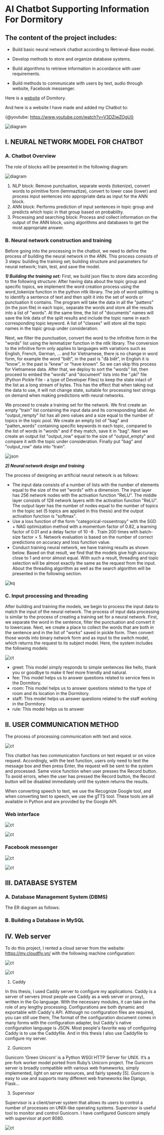 # AI Chatbot Supporting Information For Dormitory

## The content of the project includes:
-	Build basic neural network chatbot according to Retrieval-Base model.

-	Develop methods to store and organize database systems.

-	Build algorithms to retrieve information in accordance with user requirements.

-	Build methods to communicate with users by text, audio through website, Facebook messenger.

Here is a [website](http://www.ktxbk.vn/) of Domitory.

And here is a website I have made and added my Chatbot to: 

{@youtube: https://www.youtube.com/watch?v=V3DZiwZOgUI}


![diagram](images/15.png)


## I.	NEURAL NETWORK MODEL FOR CHATBOT
### A.	Chatbot Overview
The role of blocks will be presented in the following diagram:

![diagram](images/1.png)

1. NLP block: Remove punctuation, separate words (tokenize), convert words to primitive form (lemmaztize), convert to lower case (lower) and process input sentences into appropriate data as input for the ANN block.
2. ANN block: Performs prediction of input sentences in topic group and predicts which topic in that group based on probability.
3. Processing and searching block: Process and collect information on the output of the ANN block, using algorithms and databases to get the most appropriate answer.
### B.	Neural network construction and training
Before going into the processing in the chatbot, we need to define the process of building the neural network in the ANN. This process consists of 3 steps: building the training set; building structure and parameters for neural network; train, test, and save the model.

***1)	Building the training set:***
First, we build json files to store data according to the following structure:
After having data about the topic group and specific topics, we implement the word creation process using the word_tokenize function in the python nltk library. The job of word splitting is to identify a sentence of text and then split it into the set of words or punctuation it contains. The program will take the data in all the "pattens" (in the json file) in each topic, separate the words and store all the results into a list of "words". At the same time, the list of "documents" names will save the link data of the split results and include the topic name in each corresponding topic keyword. A list of "classes" will store all the topic names in the topic group under consideration.

Next, we filter the punctuation, convert the word to the infinitive form in the "words" list using the lemmatizer function in the ntlk library. The conversion to the infinitive form only applies to languages with variations such as English, French, German, ... and for Vietnamese, there is no change in word form, for example the word "biết", in the past is "đã biết", in English it is “know”, in the past is “knew” or “have known”. So we can skip this process for Vietnamese data.
After that, we deploy to sort the "words" list, then proceed to embed the "words" and "document" lists into the ".pkl" file (Python Pickle File - a type of Developer Files) to keep the state intact of the list as a long stream of bytes. This has the effect that when taking out the data to use, it will not change state, suitable for processing text strings on demand when making predictions with neural networks.

We proceed to create a training set for the network. We first create an empty "train" list containing the input data and its corresponding label. An "output_rempty" list has all zero values and a size equal to the number of topics in the topic pool. We create an empty list of "bag" and "patten_words" containing specific keywords in each topic, compared to the list of words in "words" and if they match, save it in "bag". Next we create an output list "output_row" equal to the size of "output_empty" and compare it with the topic under consideration. Finally put "bag" and "output_row" data into "train".

![json](images/2.png)

***2)	Neural network design and training***

The process of designing an artificial neural network is as follows:
- The input data consists of a number of lists with the number of elements equal to the size of the set "words" with a dimension. The input layer has 256 network nodes with the activation function "ReLU". The middle layer consists of 128 network layers with the activation function "ReLU". The output layer has the number of nodes equal to the number of topics in the topic set (5 topics are applied in this thesis) and the output activation function is "softmax".
- Use a loss function of the form "categorical-rossentropy" with the SGD + NAG optimization method with a momentum factor of 0.82, a learning factor of 0.01 and a delay factor of  10 -8 . Train 200 times with batch-size factor = 5. Network evaluation is based on the number of correct predictions on accuracy and loss function value.
- Conduct training neural network, we have training results as shown below. Based on that result, we find that the models give high accuracy close to 1 and error almost equal. With such a result, threading and topic selection will be almost exactly the same as the request from the input. About the threading algorithm as well as the search algorithm will be presented in the following section. 

![kq](images/3.png)

### C.	Input processing and threading

After building and training the models, we begin to process the input data to match the input of the neural network. The process of input data processing is similar to the process of creating a training set for a neural network. First, we separate the word in the sentence, filter the punctuation and convert it to lowercase. Next, we create a place to collect the words that are both in the sentence and in the list of "works" saved in pickle form. Then convert those words into binary network form and as input to the switch model, which returns the request to its subject model. Here, the system includes the following models:

![ct](images/4.png)

-	greet: This model simply responds to simple sentences like hello, thank you or goodbye to make it feel more friendly and natural.
-	fee: This model helps us to answer questions related to service fees in the Dormitory.
-	room: This model helps us to answer questions related to the type of room and its location in the Dormitory.
-	staff: This model helps us answer questions related to the staff working in the Dormitory.
-	rule: This model helps us to answer 

## II.	USER COMMUNICATION METHOD

The process of processing communication with text and voice.

![ct](images/10.png)

This chatbot has two communication functions on text request or on voice request. Accordingly, with the text function, users only need to text the message box and then press Enter, the request will be sent to the system and processed. Same voice function when user presses the Record button. To avoid errors, when the user has pressed the Record button, the Record button will be disabled immediately until the system returns the results.

When converting speech to text, we use the Recognize Google tool, and when converting text to speech, we use the gTTS tool. These tools are all available in Python and are provided by the Google API.

### Web interface

![ct](images/11.png)

![ct](images/12.png)


### Facebook messenger

![ct](images/13.png)

![ct](images/14.png)

## III. DATABASE SYSTEM
### A.	Database Management System (DBMS)
The ER diagram as follows:

### B.	Building a Database in MySQL

## IV.	Web server
To do this project, I rented a cloud server from the website: https://my.cloudfly.vn/ with the following machine configuration:

![ct](images/7.png)

![ct](images/10.5.png)

1.	Caddy

In this thesis, I used Caddy server to configure my applications. Caddy is a server of servers (most people use Caddy as a web server or proxy), written in the Go language. With the necessary modules, it can take on the role of any lengthy processing.
Configurations are both dynamic and exportable with Caddy's API. Although no configuration files are required, you can still use them; The format of the configuration document comes in many forms with the configuration adapter, but Caddy's native configuration language is JSON. Most people's favorite way of configuring Caddy is to use the Caddyfile. And in this thesis I also use Caddyfile to configure my server.

2.  Gunicorn

Gunicorn ‘Green Unicorn’ is a Python WSGI HTTP Server for UNIX. It’s a pre-fork worker model ported from Ruby’s Unicorn project. The Gunicorn server is broadly compatible with various web frameworks, simply implemented, light on server resources, and fairly speedy [5]. Gunicorn is easy to use and supports many different web frameworks like Django, Flask... 

3. Supervisor

Supervisor is a client/server system that allows its users to control a number of processes on UNIX-like operating systems. Supervisor is useful tool to monitor and control Gunicorn. I have configured Gunicorn simply with supervisor at port 8080.

![ct](images/9.png)

